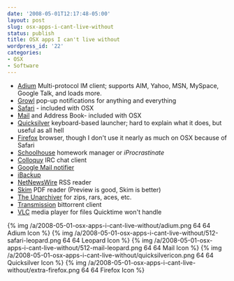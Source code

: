 ```yaml
---
date: '2008-05-01T12:17:48-05:00'
layout: post
slug: osx-apps-i-cant-live-without
status: publish
title: OSX apps I can't live without
wordpress_id: '22'
categories:
- OSX
- Software
---
```


  * [Adium](http://adiumx.com) Multi-protocol IM client; supports AIM, Yahoo, MSN, MySpace, Google Talk, and loads more.
  * [Growl](http://growl.info) pop-up notifications for anything and everything
  * [Safari](http://www.apple.com/safari/) - included with OSX
  * [Mail](http://www.apple.com/macosx/features/mail.html) and Address Book- included with OSX
  * [Quicksilver](http://www.blacktree.com/) keyboard-based launcher; hard to explain what it does, but useful as all hell
  * [Firefox](http://getfirefox.com) browser, though I don't use it nearly as much on OSX because of Safari
  * [Schoolhouse](http://www.loganscollins.com/schoolhouse/) homework manager or _iProcrastinate_
  * [Colloquy](http://colloquy.info/) IRC chat client
  * [Google Mail notifier](http://toolbar.google.com/gmail-helper/notifier_mac.html)
  * [iBackup](http://www.grapefruit.ch/iBackup/)
  * [NetNewsWire](http://www.newsgator.com/Individuals/NetNewsWire/default.aspx) RSS reader
  * [Skim](http://skim-app.sourceforge.net) PDF reader (Preview is good, Skim is better)
  * [The Unarchiver](http://www.apple.com/downloads/macosx/system_disk_utilities/theunarchiver.html) for zips, rars, aces, etc.
  * [Transmission](http://transmissionbt.com) bittorrent client
  * [VLC](http://www.videolan.org/) media player for files Quicktime won't handle

{% img /a/2008-05-01-osx-apps-i-cant-live-without/adium.png 64 64 Adium Icon %}
{% img /a/2008-05-01-osx-apps-i-cant-live-without/512-safari-leopard.png 64 64 Leopard Icon %}
{% img /a/2008-05-01-osx-apps-i-cant-live-without/512-mail-leopard.png 64 64 Mail Icon %}
{% img /a/2008-05-01-osx-apps-i-cant-live-without/quicksilvericon.png 64 64 Quicksilver Icon %}
{% img /a/2008-05-01-osx-apps-i-cant-live-without/extra-firefox.png 64 64 Firefox Icon %}

